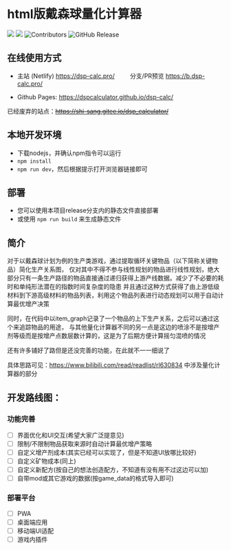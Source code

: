 # html版戴森球量化计算器

![](https://img.shields.io/github/license/DSPCalculator/dsp-calc)
![](https://img.shields.io/github/stars/DSPCalculator/dsp-calc)
![Contributors](https://img.shields.io/github/contributors/DSPCalculator/dsp-calc)
![GitHub Release](https://img.shields.io/github/v/release/DSPCalculator/dsp-calc)

## 在线使用方式

- 主站 (Netlify) https://dsp-calc.pro/ &emsp;&emsp; 分支/PR预览 https://b.dsp-calc.pro/

- Github Pages: https://dspcalculator.github.io/dsp-calc/

已经废弃的站点：~~https://shi-sang.gitee.io/dsp_calculator/~~

## 本地开发环境

- 下载nodejs，并确认npm指令可以运行
- `npm install`
- `npm run dev`，然后根据提示打开浏览器链接即可

## 部署

- 您可以使用本项目release分支内的静态文件直接部署
- 或使用 `npm run build` 来生成静态文件

## 简介

对于以戴森球计划为例的生产类游戏，通过提取循环关键物品（以下简称关键物品）简化生产关系图，
仅对其中不得不参与线性规划的物品进行线性规划，绝大部分只有一条生产路径的物品直接通过递归获得上游产线数据。减少了不必要的耗时和单纯形法潜在的指数时间复杂度的隐患
并且通过这种方式获得了由上游低级材料到下游高级材料的物品列表，利用这个物品列表进行动态规划可以用于自动计算最优增产决策

同时，在代码中以item_graph记录了一个物品的上下生产关系，之后可以通过这个来追踪物品的用途，
与其他量化计算器不同的另一点是这边的喷涂不是按增产剂等级而是按增产点数层数计算的，这是为了后期方便计算摇匀混喷的情况

还有许多铺好了路但是还没完善的功能，在此就不一一细说了

具体思路可见：https://www.bilibili.com/read/readlist/rl630834 中涉及量化计算器的部分

## 开发路线图：

### 功能完善

- [ ] 界面优化和UI交互(希望大家广泛提意见)
- [ ] 限制/不限制物品获取来源时自动计算最优增产策略
- [ ] 自定义增产剂成本(其实已经可以实现了，但是不知道UI放哪比较好)
- [ ] 自定义矿物成本(同上)
- [ ] 自定义新配方(按自己的想法创造配方，不知道有没有用不过这边可以加)
- [ ] 自带mod或其它游戏的数据(按game_data的格式导入即可)

### 部署平台

- [ ] PWA
- [ ] 桌面端应用
- [ ] 移动端UI适配
- [ ] 游戏内插件
